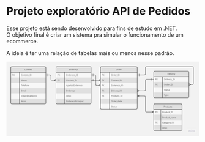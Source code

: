 # Projeto exploratório API de Pedidos

Esse projeto está sendo desenvolvido para fins de estudo em .NET.  
O objetivo final é criar um sistema pra simular o funcionamento de um ecommerce.  

A ideia é ter uma relação de tabelas mais ou menos nesse padrão.  

![Relacionamento de Dados](EntityRelationshipDiagram.jpg)